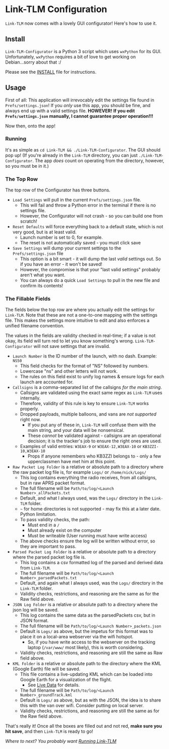 # Link-TLM Configuration #

`Link-TLM` now comes with a lovely GUI configurator! Here's how to use it.

## Install ##

`Link-TLM-Configurator` is a Python 3 script which uses `wxPython` for its GUI. Unfortunately,
`wxPython` requires a bit of love to get working on Debian...sorry about that :/

Please see the [INSTALL](./Install.md) file for instructions.

## Usage ##

First of all: This application will irrevocably edit the settings file found in `Prefs/settings.json`!
If you _only_ use this app, you should be fine, and always end up with a valid settings file. **HOWEVER!**
**If you edit `Prefs/settings.json` manually, I cannot guarantee proper operation!!!**

Now then, onto the app!

### Running ###

It's as simple as `cd Link-TLM && ./Link-TLM-Configurator`. The GUI should pop up!
(If you're already in the `Link-TLM` directory, you can just `./Link-TLM-Configurator`.
The app _does_ count on operating from the directory, however, so you must be in it.)

### The Top Row ###

The top row of the Configurator has three buttons.

- `Load Settings` will pull in the current `Prefs/settings.json` file.
    - This will fail and throw a Python error in the terminal if there is no settings file.
    - However, the Configurator will not crash - so you can build one from scratch!
- `Reset Defaults` will force everything back to a default state, which is not very good, but is at least valid.
    - Launch number is set to 0, for example.
    - The reset is not automatically saved - you must click save
- `Save Settings` will dump your current settings to the `Prefs/settings.json` file
    - This option is a bit smart - it will dump the last _valid_ settings out. So if you have an error - it won't be saved!
    - However, the compromise is that your "last valid settings" probably aren't what you want.
    - You can always do a quick `Load Settings` to pull in the new file and confirm its contents!

### The Fillable Fields ###

The fields below the top row are where you actually edit the settings for `Link-TLM`. Note that these
are not a one-to-one mapping with the settings file. This makes the settings more intuitive to edit
and also enforces a unified filename convention.

The values in the fields are validity checked in real-time; if a value is not okay, its field will
turn red to let you know something's wrong. `Link-TLM-Configurator` will not save settings that are invalid.

- `Launch Number` is the ID number of the launch, with no dash. Example: `NS50`
    - This field checks for the format of "NS" followed by numbers.
    - Lowercase "ns" and other letters will not work.
    - The rules on this field exist to unify log names & ensure logs for each launch  are accounted for.
- `Callsigns` is a comma-separated list of the callsigns _for the main string_.
    - Callsigns are validated using the exact same regex as `Link-TLM` uses internally.
    - Therefore, validity of this rule is key to ensure `Link-TLM` works properly.
    - Dropped payloads, multiple balloons, and vans are _not supported_ right now.
        - If you put any of these in, `Link-TLM` will confuse them with the main string, and your data will be nonsensical.
        - These _cannot_ be validated against - callsigns are an operational decision; it is the tracker's job to ensure the right ones are used.
    - Examples of valid entries: `W3EAX-9` or `W3EAX-12,W3EAX-10` or `KB3ZZI-10,W3EAX-10`
        - Props if anyone remembers who KB3ZZI belongs to - only a few upperclassmen have met him at this point.
- `Raw Packet Log Folder` is a relative or absolute path to a directory where the raw packet log file is, for example `Logs/` or `/home/nick/Logs/`
    - This log contains everything the radio receives, from all callsigns, but in raw APRS packet format.
    - The full filename will be `Path/to/log/<Launch Number>_allPackets.txt`
    - Default, and what I always used, was the `Logs/` directory in the `Link-TLM` folder.
    - `~` for home directories is not supported - may fix this at a later date. Python limitation.
    - To pass validity checks, the path:
        - Must end in a `/`
        - Must already exist on the computer
        - Must be writeable (User running must have write access)
    - The above checks ensure the log will be written without error, so they are important to pass.
- `Parsed Packet Log Folder` is a relative or absolute path to a directory where the parsed packet log file is.
    - This log contains a csv formatted log of the parsed and derived data from `Link-TLM`.
    - The full filename will be `Path/to/log/<Launch Number>_parsedPackets.txt`
    - Default, and again what I always used, was the `Logs/` directory in the `Link-TLM` folder.
    - Validity checks, restrictions, and reasoning are the same as for the Raw field above.
- `JSON Log Folder` is a relative or absolute path to a directory where the json log will be saved.
    - This log contains the same data as the parsedPackets csv, but in JSON format.
    - The full filename will be `Path/to/log/<Launch Number>_packets.json`
    - Default is `Logs/` as above, but the impetus for this format was to place it on a local-area webserver via the wifi hotspot.
        - So, if you have write access to the webserver on the tracking laptop (`/var/www/` most likely), this is worth considering.
    - Validity checks, restrictions, and reasoning are still the same as Raw field above.
- `KML Folder` is a relative or absolute path to the directory where the KML (Google Earth) file will be saved.
    - This file contains a live-updating KML which can be loaded into Google Earth for a visualization of the flight.
        - See [Live Data](./LiveData.md) for details.
    - The full filename will be `Path/to/log/<Launch Number>_groundTrack.kml`
    - Default is `Logs/` as above, but as with the JSON, the idea is to share this with the van over wifi. Consider putting on local server.
    - Validity checks, restrictions, and reasoning are still the same as for the Raw field above.

That's really it! Once all the boxes are filled out and not red, **make sure you hit save**, and then `Link-TLM` is ready to go!

_Where to next? You probably want [Running Link-TLM](./Usage.md)_
